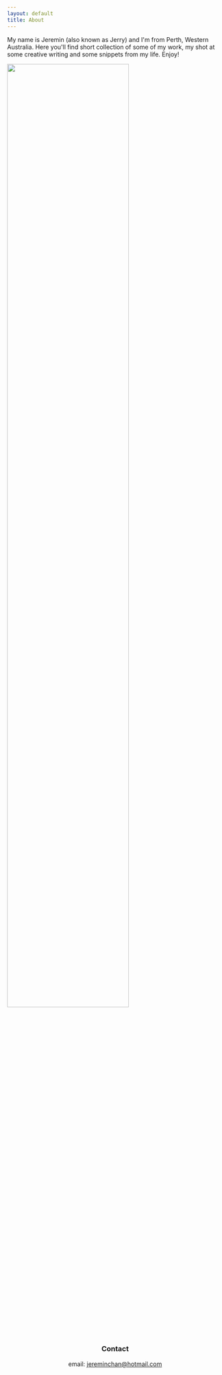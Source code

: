 ```yaml
---
layout: default
title: About
---
```



My name is Jeremin (also known as Jerry) and I'm from Perth, Western Australia. Here you'll find short collection of some of my work, my shot at some creative writing and some snippets from my life. Enjoy!

<img class='image' style='max-width: 600px; padding-bottom: 20px;' src="https://www.dropbox.com/scl/fi/vjsmzyxdn4spc4paaj32r/273B905E-6F0B-472F-ABE9-B241D17F7320-1230-000000287723ABD1.JPG?rlkey=rd0pi57cvyqrwe18eqj95n2ae&st=fory9gl9&raw=1"  width="75%">


<h3 style='text-align: center; padding-top: 10px;'>Contact</h3>

<p style='text-align: center;'>email: <a href="mailto:jereminchan@hotmail.com">jereminchan@hotmail.com</a></p>